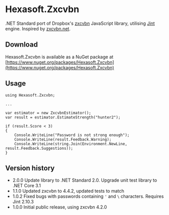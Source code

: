 Hexasoft.Zxcvbn
===============

.NET Standard port of Dropbox's [zxcvbn](https://github.com/dropbox/zxcvbn) JavaScript library, utilising [Jint](https://github.com/sebastienros/jint) engine. Inspired by [zxcvbn.net](https://github.com/darcythomas/zxcvbn.net).


Download
--------
Hexasoft.Zxcvbn is available as a NuGet package at [https://www.nuget.org/packages/Hexasoft.Zxcvbn](https://www.nuget.org/packages/Hexasoft.Zxcvbn)


Usage
-----
    using Hexasoft.Zxcvbn;
    
    ...
    
    var estimator = new ZxcvbnEstimator();
    var result = estimator.EstimateStrength("hunter2");
    
    if (result.Score < 3)
    {
        Console.WriteLine("Password is not strong enough");
        Console.WriteLine(result.Feedback.Warning);
        Console.WriteLine(string.Join(Environment.NewLine, result.Feedback.Suggestions));
    }



Version history
---------------
- 2.0.0 Update library to .NET Standard 2.0.  Upgrade unit test library to .NET Core 3.1
- 1.1.0 Updated zxcvbn to 4.4.2, updated tests to match
- 1.0.2 Fixed bugs with passwords containing `'` and `\` characters. Requires Jint 2.10.3
- 1.0.0 Initial public release, using zxcvbn 4.2.0
